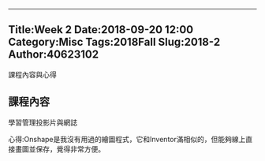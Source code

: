 ---
Title:Week 2
Date:2018-09-20 12:00
Category:Misc
Tags:2018Fall
Slug:2018-2
Author:40623102
--
課程內容與心得

<!--PELICAN_END_SUMMARY -->

課程內容
----
學習管理投影片與網誌

心得:Onshape是我沒有用過的繪圖程式，它和Inventor滿相似的，但能夠線上直接畫圖並保存，覺得非常方便。